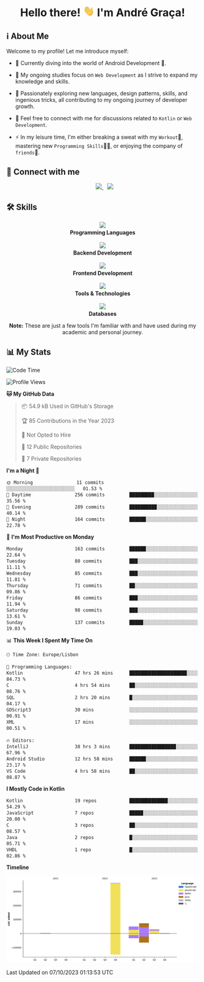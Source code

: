 <h1 align="center">Hello there! <img src="https://raw.githubusercontent.com/ABSphreak/ABSphreak/master/gifs/Hi.gif" width="30"> I'm André Graça!</h1>

## ℹ️ About Me

Welcome to my profile! Let me introduce myself:

- 🔭 Currently diving into the world of Android Development 📱.

- 🌱 My ongoing studies focus on `Web Development` as I strive to expand my knowledge and skills.
 
- 🚀 Passionately exploring new languages, design patterns, skills, and ingenious tricks, all contributing to my ongoing journey of developer growth.

- 💬 Feel free to connect with me for discussions related to `Kotlin` or `Web Development`.

- ⚡ In my leisure time, I'm either breaking a sweat with my `Workout`💪, mastering new `Programming Skills`👨‍💻, or enjoying the company of `friends`👥.

## 🤝 Connect with me

<p align="center">
  <a style="margin-left: 10px;" target="_blank" href="mailto:sindrome.gracinha@gmail.com">
    <img width="50px" src="https://play-lh.googleusercontent.com/KSuaRLiI_FlDP8cM4MzJ23ml3og5Hxb9AapaGTMZ2GgR103mvJ3AAnoOFz1yheeQBBI">
  </a>
  <a style="margin-left: 10px;" target="_blank" href="https://twitter.com/Andre_Graca3">
    <img src="https://skillicons.dev/icons?i=twitter">
  </a>
</p>

## 🛠️ Skills

<div align="center">
  <p align="center">
    <img src="https://skillicons.dev/icons?i=kotlin,java,js,ts,python,c&perline=6" /><br/>
    <b>Programming Languages</b><br/><br/>
    <img src="https://skillicons.dev/icons?i=spring,nodejs,express&perline=5" /><br/>
    <b>Backend Development</b><br/><br/>
    <img src="https://skillicons.dev/icons?i=react,nextjs,html,css,bootstrap,tailwind&perline=6" /><br/>
    <b>Frontend Development</b><br/><br/>
    <img src="https://skillicons.dev/icons?i=docker,linux,bash,git,github,androidstudio,jenkins,postman&perline=9" /><br/>
    <b>Tools & Technologies</b><br/><br/>
    <img src="https://skillicons.dev/icons?i=postgres,mongodb&perline=2" /><br/>
    <b>Databases</b>
  </p> 
  <p align="center"><b>Note:</b> These are just a few tools I'm familiar with and have used during my academic and personal journey.</p>
</div>

## 📊 My Stats

<!--START_SECTION:waka-->
![Code Time](http://img.shields.io/badge/Code%20Time-232%20hrs%2043%20mins-blue)

![Profile Views](http://img.shields.io/badge/Profile%20Views-1-blue)

**🐱 My GitHub Data** 

> 📦 54.9 kB Used in GitHub's Storage 
 > 
> 🏆 85 Contributions in the Year 2023
 > 
> 🚫 Not Opted to Hire
 > 
> 📜 12 Public Repositories 
 > 
> 🔑 7 Private Repositories 
 > 
**I'm a Night 🦉** 

```text
🌞 Morning                11 commits          ░░░░░░░░░░░░░░░░░░░░░░░░░   01.53 % 
🌆 Daytime                256 commits         █████████░░░░░░░░░░░░░░░░   35.56 % 
🌃 Evening                289 commits         ██████████░░░░░░░░░░░░░░░   40.14 % 
🌙 Night                  164 commits         ██████░░░░░░░░░░░░░░░░░░░   22.78 % 
```
📅 **I'm Most Productive on Monday** 

```text
Monday                   163 commits         ██████░░░░░░░░░░░░░░░░░░░   22.64 % 
Tuesday                  80 commits          ███░░░░░░░░░░░░░░░░░░░░░░   11.11 % 
Wednesday                85 commits          ███░░░░░░░░░░░░░░░░░░░░░░   11.81 % 
Thursday                 71 commits          ██░░░░░░░░░░░░░░░░░░░░░░░   09.86 % 
Friday                   86 commits          ███░░░░░░░░░░░░░░░░░░░░░░   11.94 % 
Saturday                 98 commits          ███░░░░░░░░░░░░░░░░░░░░░░   13.61 % 
Sunday                   137 commits         █████░░░░░░░░░░░░░░░░░░░░   19.03 % 
```


📊 **This Week I Spent My Time On** 

```text
🕑︎ Time Zone: Europe/Lisbon

💬 Programming Languages: 
Kotlin                   47 hrs 26 mins      █████████████████████░░░░   84.73 % 
C                        4 hrs 54 mins       ██░░░░░░░░░░░░░░░░░░░░░░░   08.76 % 
SQL                      2 hrs 20 mins       █░░░░░░░░░░░░░░░░░░░░░░░░   04.17 % 
GDScript3                30 mins             ░░░░░░░░░░░░░░░░░░░░░░░░░   00.91 % 
XML                      17 mins             ░░░░░░░░░░░░░░░░░░░░░░░░░   00.51 % 

🔥 Editors: 
IntelliJ                 38 hrs 3 mins       █████████████████░░░░░░░░   67.96 % 
Android Studio           12 hrs 58 mins      ██████░░░░░░░░░░░░░░░░░░░   23.17 % 
VS Code                  4 hrs 58 mins       ██░░░░░░░░░░░░░░░░░░░░░░░   08.87 % 
```

**I Mostly Code in Kotlin** 

```text
Kotlin                   19 repos            ██████████████░░░░░░░░░░░   54.29 % 
JavaScript               7 repos             █████░░░░░░░░░░░░░░░░░░░░   20.00 % 
C                        3 repos             ██░░░░░░░░░░░░░░░░░░░░░░░   08.57 % 
Java                     2 repos             █░░░░░░░░░░░░░░░░░░░░░░░░   05.71 % 
VHDL                     1 repo              █░░░░░░░░░░░░░░░░░░░░░░░░   02.86 % 
```



**Timeline**

![Lines of Code chart](https://raw.githubusercontent.com/AndreGraca3/AndreGraca3/main/assets/bar_graph.png)


 Last Updated on 07/10/2023 01:13:53 UTC
<!--END_SECTION:waka-->
